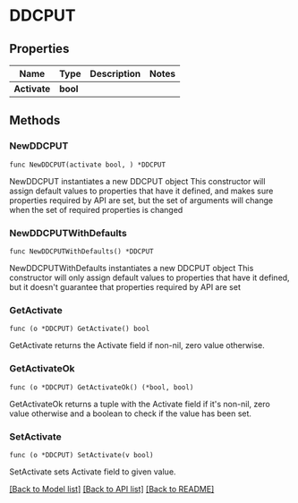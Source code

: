 # DDCPUT

## Properties

Name | Type | Description | Notes
------------ | ------------- | ------------- | -------------
**Activate** | **bool** |  | 

## Methods

### NewDDCPUT

`func NewDDCPUT(activate bool, ) *DDCPUT`

NewDDCPUT instantiates a new DDCPUT object
This constructor will assign default values to properties that have it defined,
and makes sure properties required by API are set, but the set of arguments
will change when the set of required properties is changed

### NewDDCPUTWithDefaults

`func NewDDCPUTWithDefaults() *DDCPUT`

NewDDCPUTWithDefaults instantiates a new DDCPUT object
This constructor will only assign default values to properties that have it defined,
but it doesn't guarantee that properties required by API are set

### GetActivate

`func (o *DDCPUT) GetActivate() bool`

GetActivate returns the Activate field if non-nil, zero value otherwise.

### GetActivateOk

`func (o *DDCPUT) GetActivateOk() (*bool, bool)`

GetActivateOk returns a tuple with the Activate field if it's non-nil, zero value otherwise
and a boolean to check if the value has been set.

### SetActivate

`func (o *DDCPUT) SetActivate(v bool)`

SetActivate sets Activate field to given value.



[[Back to Model list]](../README.md#documentation-for-models) [[Back to API list]](../README.md#documentation-for-api-endpoints) [[Back to README]](../README.md)


